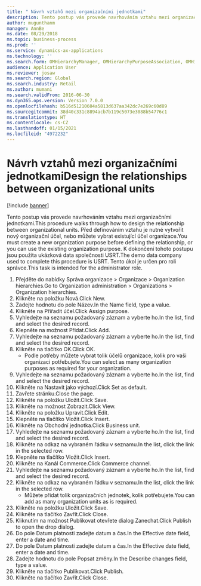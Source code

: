 ```yaml
---
title: " Návrh vztahů mezi organizačními jednotkami"
description: Tento postup vás provede navrhováním vztahu mezi organizačními jednotkami.
author: mugunthanm
manager: AnnBe
ms.date: 08/29/2018
ms.topic: business-process
ms.prod: ''
ms.service: dynamics-ax-applications
ms.technology: ''
ms.search.form: OMHierarchyManager, OMHierarchyPurposeAssociation, OMHierarchySelection, HierarchyDesigner, OMNodeSelection,  HierarchyPublishAndCloseForm
audience: Application User
ms.reviewer: josaw
ms.search.region: Global
ms.search.industry: Retail
ms.author: mumani
ms.search.validFrom: 2016-06-30
ms.dyn365.ops.version: Version 7.0.0
ms.openlocfilehash: b516d51210604a5813d637aa342dc7e269c60d89
ms.sourcegitcommit: 38d40c331c8894acb7b119c5073e3088b54776c1
ms.translationtype: HT
ms.contentlocale: cs-CZ
ms.lasthandoff: 01/15/2021
ms.locfileid: "4972232"
---
```

# <a name="design-the-relationships-between-organizational-units"></a><span data-ttu-id="f745a-103"> Návrh vztahů mezi organizačními jednotkami</span><span class="sxs-lookup"><span data-stu-id="f745a-103">Design the relationships between organizational units</span></span>

[!include [banner](../includes/banner.md)]

<span data-ttu-id="f745a-104">Tento postup vás provede navrhováním vztahu mezi organizačními jednotkami.</span><span class="sxs-lookup"><span data-stu-id="f745a-104">This procedure walks through how to design the relationship between organizational units.</span></span> <span data-ttu-id="f745a-105">Před definováním vztahu je nutné vytvořit nový organizační účel, nebo můžete vybrat existující účel organizace.</span><span class="sxs-lookup"><span data-stu-id="f745a-105">You must create a new organization purpose before defining the relationship, or you can use the existing organization purpose.</span></span> <span data-ttu-id="f745a-106">K dokončení tohoto postupu jsou použita ukázková data společnosti USRT.</span><span class="sxs-lookup"><span data-stu-id="f745a-106">The demo data company used to complete this procedure is USRT.</span></span> <span data-ttu-id="f745a-107">Tento úkol je určen pro roli správce.</span><span class="sxs-lookup"><span data-stu-id="f745a-107">This task is intended for the administrator role.</span></span>

1. <span data-ttu-id="f745a-108">Přejděte do nabídky Správa organizace > Organizace > Organization hierarchies.</span><span class="sxs-lookup"><span data-stu-id="f745a-108">Go to Organization administration > Organizations > Organization hierarchies.</span></span>
2. <span data-ttu-id="f745a-109">Klikněte na položku Nová.</span><span class="sxs-lookup"><span data-stu-id="f745a-109">Click New.</span></span>
3. <span data-ttu-id="f745a-110">Zadejte hodnotu do pole Název.</span><span class="sxs-lookup"><span data-stu-id="f745a-110">In the Name field, type a value.</span></span>
4. <span data-ttu-id="f745a-111">Klikněte na Přiřadit účel.</span><span class="sxs-lookup"><span data-stu-id="f745a-111">Click Assign purpose.</span></span>
5. <span data-ttu-id="f745a-112">Vyhledejte na seznamu požadovaný záznam a vyberte ho.</span><span class="sxs-lookup"><span data-stu-id="f745a-112">In the list, find and select the desired record.</span></span>
6. <span data-ttu-id="f745a-113">Klepněte na možnost Přidat.</span><span class="sxs-lookup"><span data-stu-id="f745a-113">Click Add.</span></span>
7. <span data-ttu-id="f745a-114">Vyhledejte na seznamu požadovaný záznam a vyberte ho.</span><span class="sxs-lookup"><span data-stu-id="f745a-114">In the list, find and select the desired record.</span></span>
8. <span data-ttu-id="f745a-115">Klikněte na tlačítko OK.</span><span class="sxs-lookup"><span data-stu-id="f745a-115">Click OK.</span></span>
    * <span data-ttu-id="f745a-116">Podle potřeby můžete vybrat tolik účelů organizace, kolik pro vaši organizaci potřebujete.</span><span class="sxs-lookup"><span data-stu-id="f745a-116">You can select as many organization purposes as required for your organization.</span></span>  
9. <span data-ttu-id="f745a-117">Vyhledejte na seznamu požadovaný záznam a vyberte ho.</span><span class="sxs-lookup"><span data-stu-id="f745a-117">In the list, find and select the desired record.</span></span>
10. <span data-ttu-id="f745a-118">Klikněte na Nastavit jako výchozí.</span><span class="sxs-lookup"><span data-stu-id="f745a-118">Click Set as default.</span></span>
11. <span data-ttu-id="f745a-119">Zavřete stránku.</span><span class="sxs-lookup"><span data-stu-id="f745a-119">Close the page.</span></span>
12. <span data-ttu-id="f745a-120">Klikněte na položku Uložit.</span><span class="sxs-lookup"><span data-stu-id="f745a-120">Click Save.</span></span>
13. <span data-ttu-id="f745a-121">Klikněte na možnost Zobrazit.</span><span class="sxs-lookup"><span data-stu-id="f745a-121">Click View.</span></span>
14. <span data-ttu-id="f745a-122">Klikněte na položku Upravit.</span><span class="sxs-lookup"><span data-stu-id="f745a-122">Click Edit.</span></span>
15. <span data-ttu-id="f745a-123">Klepněte na tlačítko Vložit.</span><span class="sxs-lookup"><span data-stu-id="f745a-123">Click Insert.</span></span>
16. <span data-ttu-id="f745a-124">Klikněte na Obchodní jednotka.</span><span class="sxs-lookup"><span data-stu-id="f745a-124">Click Business unit.</span></span>
17. <span data-ttu-id="f745a-125">Vyhledejte na seznamu požadovaný záznam a vyberte ho.</span><span class="sxs-lookup"><span data-stu-id="f745a-125">In the list, find and select the desired record.</span></span>
18. <span data-ttu-id="f745a-126">Klikněte na odkaz na vybraném řádku v seznamu.</span><span class="sxs-lookup"><span data-stu-id="f745a-126">In the list, click the link in the selected row.</span></span>
19. <span data-ttu-id="f745a-127">Klepněte na tlačítko Vložit.</span><span class="sxs-lookup"><span data-stu-id="f745a-127">Click Insert.</span></span>
20. <span data-ttu-id="f745a-128">Klikněte na Kanál Commerce.</span><span class="sxs-lookup"><span data-stu-id="f745a-128">Click Commerce channel.</span></span>
21. <span data-ttu-id="f745a-129">Vyhledejte na seznamu požadovaný záznam a vyberte ho.</span><span class="sxs-lookup"><span data-stu-id="f745a-129">In the list, find and select the desired record.</span></span>
22. <span data-ttu-id="f745a-130">Klikněte na odkaz na vybraném řádku v seznamu.</span><span class="sxs-lookup"><span data-stu-id="f745a-130">In the list, click the link in the selected row.</span></span>
    * <span data-ttu-id="f745a-131">Můžete přidat tolik organizačních jednotek, kolik potřebujete.</span><span class="sxs-lookup"><span data-stu-id="f745a-131">You can add as many organization units as is required.</span></span>  
23. <span data-ttu-id="f745a-132">Klikněte na položku Uložit.</span><span class="sxs-lookup"><span data-stu-id="f745a-132">Click Save.</span></span>
24. <span data-ttu-id="f745a-133">Klikněte na tlačítko Zavřít.</span><span class="sxs-lookup"><span data-stu-id="f745a-133">Click Close.</span></span>
25. <span data-ttu-id="f745a-134">Kliknutím na možnost Publikovat otevřete dialog Zanechat.</span><span class="sxs-lookup"><span data-stu-id="f745a-134">Click Publish to open the drop dialog.</span></span>
26. <span data-ttu-id="f745a-135">Do pole Datum platnosti zadejte datum a čas.</span><span class="sxs-lookup"><span data-stu-id="f745a-135">In the Effective date field, enter a date and time.</span></span>
27. <span data-ttu-id="f745a-136">Do pole Datum platnosti zadejte datum a čas.</span><span class="sxs-lookup"><span data-stu-id="f745a-136">In the Effective date field, enter a date and time.</span></span>
28. <span data-ttu-id="f745a-137">Zadejte hodnotu do pole Popsat změny.</span><span class="sxs-lookup"><span data-stu-id="f745a-137">In the Describe changes field, type a value.</span></span>
29. <span data-ttu-id="f745a-138">Klikněte na tlačítko Publikovat.</span><span class="sxs-lookup"><span data-stu-id="f745a-138">Click Publish.</span></span>
30. <span data-ttu-id="f745a-139">Klikněte na tlačítko Zavřít.</span><span class="sxs-lookup"><span data-stu-id="f745a-139">Click Close.</span></span>


